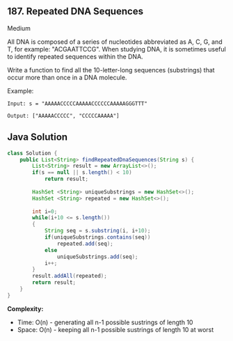 ## 187. Repeated DNA Sequences
Medium

All DNA is composed of a series of nucleotides abbreviated as A, C, G, and T, for example: "ACGAATTCCG". When studying DNA, it is sometimes useful to identify repeated sequences within the DNA.

Write a function to find all the 10-letter-long sequences (substrings) that occur more than once in a DNA molecule.

Example:
```
Input: s = "AAAAACCCCCAAAAACCCCCCAAAAAGGGTTT"

Output: ["AAAAACCCCC", "CCCCCAAAAA"]
```

## Java Solution
```java
class Solution {
    public List<String> findRepeatedDnaSequences(String s) {
        List<String> result = new ArrayList<>();
        if(s == null || s.length() < 10)
            return result;
        
        HashSet <String> uniqueSubstrings = new HashSet<>();
        HashSet <String> repeated = new HashSet<>();
        
        int i=0;
        while(i+10 <= s.length()) 
        {
            String seq = s.substring(i, i+10);
            if(uniqueSubstrings.contains(seq))
                repeated.add(seq);
            else
                uniqueSubstrings.add(seq);
            i++;
        }
        result.addAll(repeated);
        return result;
    }
}
```

**Complexity:**
* Time: O(n) - generating all n-1 possible sustrings of length 10
* Space: O(n) - keeping all n-1 possible sustrings of length 10 at worst